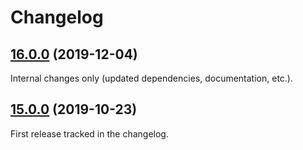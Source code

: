 Changelog
=========

## [16.0.0](https://github.com/ckeditor/ckeditor-cloud-services-core/compare/v15.0.0...v16.0.0) (2019-12-04)

Internal changes only (updated dependencies, documentation, etc.).


## [15.0.0](https://github.com/ckeditor/ckeditor-cloud-services-core/compare/v3.0.1...v15.0.0) (2019-10-23)

First release tracked in the changelog.
